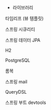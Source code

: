 



* 라이브러리

 타임리프 (뷰 템플릿)
 
 스프링 시큐리티
 
 스프링 데이터 JPA
 
 H2
 
 PostgreSQL
 
 롬복
 
 스프링 mail
 
 QueryDSL
 
 스프링 부트 devtools
